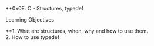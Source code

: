 **0x0E. C - Structures, typedef

Learning Objectives

**1. What are structures, when, why and how to use them.<br>
2. How to use typedef
